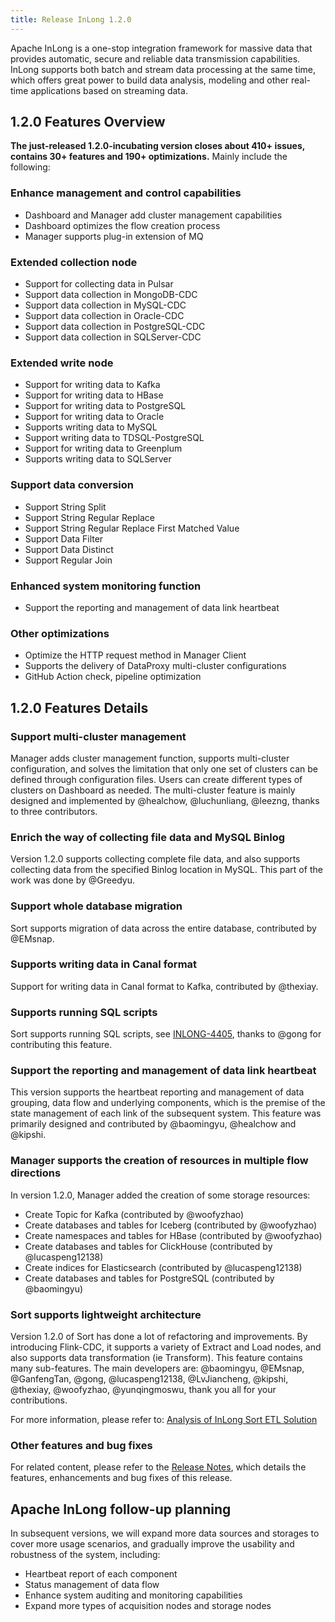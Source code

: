 ```yaml
---
title: Release InLong 1.2.0
---
```


Apache InLong is a one-stop integration framework for massive data that provides automatic, secure and reliable data transmission capabilities.
InLong supports both batch and stream data processing at the same time, which offers great power to build data analysis, modeling and other real-time applications based on streaming data.

## 1.2.0 Features Overview
**The just-released 1.2.0-incubating version closes about 410+ issues, contains 30+ features and 190+ optimizations.**
Mainly include the following:

### Enhance management and control capabilities
- Dashboard and Manager add cluster management capabilities
- Dashboard optimizes the flow creation process
- Manager supports plug-in extension of MQ

### Extended collection node
- Support for collecting data in Pulsar
- Support data collection in MongoDB-CDC
- Support data collection in MySQL-CDC
- Support data collection in Oracle-CDC
- Support data collection in PostgreSQL-CDC
- Support data collection in SQLServer-CDC

### Extended write node
- Support for writing data to Kafka
- Support for writing data to HBase
- Support for writing data to PostgreSQL
- Support for writing data to Oracle
- Supports writing data to MySQL
- Support writing data to TDSQL-PostgreSQL
- Support for writing data to Greenplum
- Supports writing data to SQLServer

### Support data conversion
- Support String Split
- Support String Regular Replace
- Support String Regular Replace First Matched Value
- Support Data Filter
- Support Data Distinct
- Support Regular Join

### Enhanced system monitoring function
- Support the reporting and management of data link heartbeat

### Other optimizations
- Optimize the HTTP request method in Manager Client
- Supports the delivery of DataProxy multi-cluster configurations
- GitHub Action check, pipeline optimization

## 1.2.0 Features Details

### Support multi-cluster management
Manager adds cluster management function, supports multi-cluster configuration, and solves the limitation that only one set of clusters can be defined through configuration files.
Users can create different types of clusters on Dashboard as needed.
The multi-cluster feature is mainly designed and implemented by @healchow, @luchunliang, @leezng, thanks to three contributors.

### Enrich the way of collecting file data and MySQL Binlog
Version 1.2.0 supports collecting complete file data, and also supports collecting data from the specified Binlog location in MySQL. This part of the work was done by @Greedyu.

### Support whole database migration
Sort supports migration of data across the entire database, contributed by @EMsnap.

### Supports writing data in Canal format
Support for writing data in Canal format to Kafka, contributed by @thexiay.

### Supports running SQL scripts
Sort supports running SQL scripts, see [INLONG-4405](https://github.com/apache/inlong/issues/4405), thanks to @gong for contributing this feature.

### Support the reporting and management of data link heartbeat
This version supports the heartbeat reporting and management of data grouping, data flow and underlying components, which is the premise of the state management of each link of the subsequent system.
This feature was primarily designed and contributed by @baomingyu, @healchow and @kipshi.

### Manager supports the creation of resources in multiple flow directions
In version 1.2.0, Manager added the creation of some storage resources:

- Create Topic for Kafka (contributed by @woofyzhao)
- Create databases and tables for Iceberg (contributed by @woofyzhao)
- Create namespaces and tables for HBase (contributed by @woofyzhao)
- Create databases and tables for ClickHouse (contributed by @lucaspeng12138)
- Create indices for Elasticsearch (contributed by @lucaspeng12138)
- Create databases and tables for PostgreSQL (contributed by @baomingyu)

### Sort supports lightweight architecture
Version 1.2.0 of Sort has done a lot of refactoring and improvements.
By introducing Flink-CDC, it supports a variety of Extract and Load nodes, and also supports data transformation (ie Transform).
This feature contains many sub-features. The main developers are:
@baomingyu, @EMsnap, @GanfengTan, @gong, @lucaspeng12138, @LvJiancheng, @kipshi, @thexiay, @woofyzhao, @yunqingmoswu, thank you all for your contributions.

For more information, please refer to: [Analysis of InLong Sort ETL Solution](2022-06-16-inlong-sort-etl_en.md)

### Other features and bug fixes
For related content, please refer to the [Release Notes](https://github.com/apache/inlong/blob/master/CHANGES.md), which details the features, enhancements and bug fixes of this release.

## Apache InLong follow-up planning

In subsequent versions, we will expand more data sources and storages to cover more usage scenarios, and gradually improve the usability and robustness of the system, including:

- Heartbeat report of each component
- Status management of data flow
- Enhance system auditing and monitoring capabilities
- Expand more types of acquisition nodes and storage nodes
